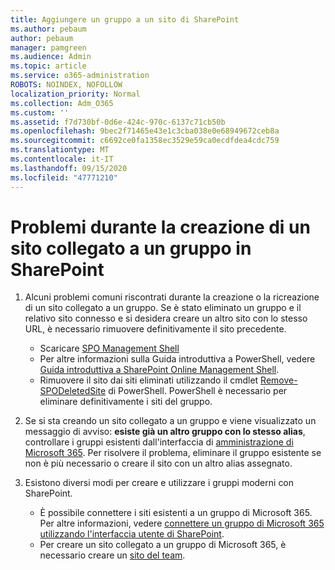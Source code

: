 ```yaml
---
title: Aggiungere un gruppo a un sito di SharePoint
ms.author: pebaum
author: pebaum
manager: pamgreen
ms.audience: Admin
ms.topic: article
ms.service: o365-administration
ROBOTS: NOINDEX, NOFOLLOW
localization_priority: Normal
ms.collection: Adm_O365
ms.custom: ''
ms.assetid: f7d730bf-0d6e-424c-970c-6137c71cb50b
ms.openlocfilehash: 9bec2f71465e43e1c3cba038e0e68949672ceb8a
ms.sourcegitcommit: c6692ce0fa1358ec3529e59ca0ecdfdea4cdc759
ms.translationtype: MT
ms.contentlocale: it-IT
ms.lasthandoff: 09/15/2020
ms.locfileid: "47771210"
---
```

# <a name="issues-when-creating-a-group-connected-site-in-sharepoint"></a>Problemi durante la creazione di un sito collegato a un gruppo in SharePoint

1. Alcuni problemi comuni riscontrati durante la creazione o la ricreazione di un sito collegato a un gruppo.
Se è stato eliminato un gruppo e il relativo sito connesso e si desidera creare un altro sito con lo stesso URL, è necessario rimuovere definitivamente il sito precedente.

   - Scaricare [SPO Management Shell](https://support.office.com/article/introduction-to-the-sharepoint-online-management-shell-c16941c3-19b4-4710-8056-34c034493429)
   - Per altre informazioni sulla Guida introduttiva a PowerShell, vedere [Guida introduttiva a SharePoint Online Management Shell](https://docs.microsoft.com/powershell/module/sharepoint-online/remove-sposite).
   - Rimuovere il sito dai siti eliminati utilizzando il cmdlet [Remove-SPODeletedSite](https://docs.microsoft.com/powershell/module/sharepoint-online/remove-sposite?view=sharepoint-ps) di PowerShell. PowerShell è necessario per eliminare definitivamente i siti del gruppo.

1. Se si sta creando un sito collegato a un gruppo e viene visualizzato un messaggio di avviso: **esiste già un altro gruppo con lo stesso alias**, controllare i gruppi esistenti dall'interfaccia di [amministrazione di Microsoft 365](https://admin.microsoft.com/AdminPortal/Home#/groups). Per risolvere il problema, eliminare il gruppo esistente se non è più necessario o creare il sito con un altro alias assegnato.

1. Esistono diversi modi per creare e utilizzare i gruppi moderni con SharePoint.

   - È possibile connettere i siti esistenti a un gruppo di Microsoft 365. Per altre informazioni, vedere [connettere un gruppo di Microsoft 365 utilizzando l'interfaccia utente di SharePoint](https://docs.microsoft.com/sharepoint/dev/transform/modernize-connect-to-office365-group#connect-an-office-365-group-using-the-sharepoint-user-interface).
   - Per creare un sito collegato a un gruppo di Microsoft 365, è necessario creare un [sito del team](https://admin.microsoft.com/sharepoint).
